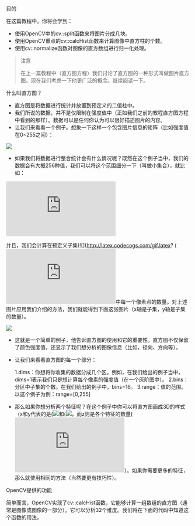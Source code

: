 目的

在这篇教程中，你将会学到：

* 使用OpenCV中的cv::split函数来将图片分成几块。
* 使用OpenCV重点的cv::calcHist函数来计算图像中直方柱的个数。
* 使用cv::normalize函数对图像的直方数组进行归一化处理。

> 注意
> 
> 在上一篇教程中（直方图方程）我们讨论了直方图的一种形式叫做图片直方图。现在我们考虑一下他更广泛的概念。继续阅读一下。

什么叫直方图？

* 直方图是将数据进行统计并放置到预定义的二值柱中。
* 我们所说的数据，并不是仅限制在强度值中（正如我们之前的教程直方图方程中看到的那样）。数据可以是任何你认为可以很好描述图片的内容。
* 让我们来看看一个例子。想象一下这样一个包含图片信息的矩阵（比如强度值在0~255之间）：

![](https://docs.opencv.org/Histogram_Calculation_Theory_Hist0.jpg)

* 如果我们将数据进行整合统计会有什么情况呢？既然在这个例子当中，我们的数据会有大概256种值，我们可以将这个范围细分一下（叫做小集合），就比如：

![](http://latex.codecogs.com/gif.latex?%5Cbegin%7Barray%7D%7Bl%7D%20%5B0%2C%20255%5D%20%3D%20%7B%20%5B0%2C%2015%5D%20%5Ccup%20%5B16%2C%2031%5D%20%5Ccup%20....%5Ccup%20%5B240%2C255%5D%20%7D%20%5C%5C%20range%20%3D%20%7B%20bin_%7B1%7D%20%5Ccup%20bin_%7B2%7D%20%5Ccup%20....%5Ccup%20bin_%7Bn%20%3D%2015%7D%20%7D%20%5Cend%7Barray%7D)

并且，我们会计算在预定义子集(![](http://latex.codecogs.com/gif.latex? (![](http://latex.codecogs.com/gif.latex?)中每一个像素点的数量。对上述图片应用我们介绍的方法，我们就能得到下面这张图片（x轴是子集，y轴是子集的数量）。

![](https://docs.opencv.org/Histogram_Calculation_Theory_Hist1.jpg)

* 这就是一个简单的例子，他告诉直方图的使用和它的重要性。直方图不仅保留了颜色强度值，还显示了我们想分析的图像信息（比如，径向、方向等）。
* 让我们来看看直方图的每一个部分：

    1.dims：你想将你收集的数据分成几个区。例如，在我们给出的例子当中，dims=1表示我们只是想计算每个像素的强度值（在一个灰阶图中）。
    2.bins：分区中子集的个数。在我们给出的例子中，bins=16。
    3.range：值的范围。以这个例子为例：range=[0,255]

* 那么如果你想分析两个特征呢？在这个例子中你可以将直方图画成3D的样式（x和y代表的是(![](http://latex.codecogs.com/gif.latex?bin_{x})和(![](http://latex.codecogs.com/gif.latex?bin_{y})，而z则是各个特征的数量(![](http://latex.codecogs.com/gif.latex?%28bin_%7Bx%7D%2C%20bin_%7By%7D%29)）。如果你需要更多的特征，那么就使用相同的方法（当然要更有技巧性）。

OpenCV提供的功能

简单而言，OpenCV实现了cv::calcHist函数，它能够计算一组数组的直方图（通常是图像或图像的一部分）。它可以分析32个维度。我们将在下面的代码中知道这个函数的用法。